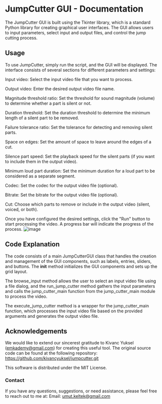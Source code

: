 
# JumpCutter GUI  - Documentation


The JumpCutter GUI is built using the Tkinter library, which is a standard Python library for creating graphical user interfaces. The GUI allows users to input parameters, select input and output files, and control the jump cutting process.

## Usage ##
To use JumpCutter, simply run the script, and the GUI will be displayed. The interface consists of several sections for different parameters and settings:

Input video: Select the input video file that you want to process.

Output video: Enter the desired output video file name.

Magnitude threshold ratio: Set the threshold for sound magnitude (volume) to determine whether a part is silent or not.

Duration threshold: Set the duration threshold to determine the minimum length of a silent part to be removed.

Failure tolerance ratio: Set the tolerance for detecting and removing silent parts.

Space on edges: Set the amount of space to leave around the edges of a cut.

Silence part speed: Set the playback speed for the silent parts (if you want to include them in the output video).

Minimum loud part duration: Set the minimum duration for a loud part to be considered as a separate segment.

Codec: Set the codec for the output video file (optional).

Bitrate: Set the bitrate for the output video file (optional).

Cut: Choose which parts to remove or include in the output video (silent, voiced, or both).

Once you have configured the desired settings, click the "Run" button to start processing the video. A progress bar will indicate the progress of the process.
![image](https://user-images.githubusercontent.com/35880258/227778348-bd7255c9-18d5-4ae4-addb-7847fea20d52.png)

## Code Explanation ##
The code consists of a main JumpCutterGUI class that handles the creation and management of the GUI components, such as labels, entries, sliders, and buttons. The __init__ method initializes the GUI components and sets up the grid layout.

The browse_input method allows the user to select an input video file using a file dialog, and the run_jump_cutter method gathers the input parameters and calls the jump_cutter_main function from the jump_cutter_main module to process the video.

The execute_jump_cutter method is a wrapper for the jump_cutter_main function, which processes the input video file based on the provided arguments and generates the output video file.

## Acknowledgements ##
We would like to extend our sincerest gratitude to Kivanc Yuksel (emkademy@gmail.com) for creating this useful tool. The original source code can be found at the following repository: https://github.com/kivancyuksel/jumpcutter.git

This software is distributed under the MIT License.

### Contact ###
If you have any questions, suggestions, or need assistance, please feel free to reach out to me at:
Email: umut.keltek@gmail.com
